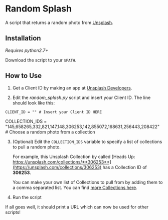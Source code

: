 # Random Splash

A script that returns a random photo from [Unsplash](https://unsplash.com/).

## Installation

*Requires python2.7+*

Download the script to your ```$PATH```. 


## How to Use

1. Get a Client ID by making an app at [Unsplash Developers](https://unsplash.com/documentation#registering-your-application). 

2. Edit the *random_splash.py* script and insert your Client ID. The line should look like this:

```
CLIENT_ID = "" # Insert your Client ID HERE
```
COLLECTION_IDS = "145,658265,332,821,147,148,306253,142,855072,168631,256443,208422"  # Choose a random photo from a collection

3. (Optional) Edit the ```COLLECTION_IDS``` variable to specify a list of collections to pull a random photo.

	For example, this Unsplash Collection by called [Heads Up: https://unsplash.com/collections/**306253**](https://unsplash.com/collections/306253) has a Collection ID of **306253**.

	You can make your own list of Collections to pull from by adding them to a comma separated list. You can find [more Collections here](https://unsplash.com/collections/).

4. Run the script

If all goes well, it should print a URL which can now be used for other scripts!




